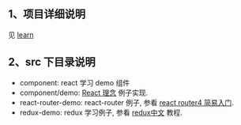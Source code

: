 ## 1、项目详细说明
 见 [learn](./learn.md)

## 2、src 下目录说明
- component: react 学习 demo 组件
- component/demo: [React 理念](https://www.reactjscn.com/docs/.thinking-in-react.html) 例子实现.
- react-router-demo: react-router 例子, 参看 [react router4 简易入门](https://segmentfault.com/a/1190000010174260).
- redux-demo: redux 学习例子, 参看 [redux中文](https://www.redux.org.cn/docs/introduction/) 教程.